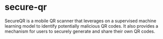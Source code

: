 # secure-qr
SecureQR is a mobile QR scanner that leverages on a supervised machine learning model to identify potentially malicious QR codes. It also provides a mechanism for users to securely generate and share their own QR codes.
